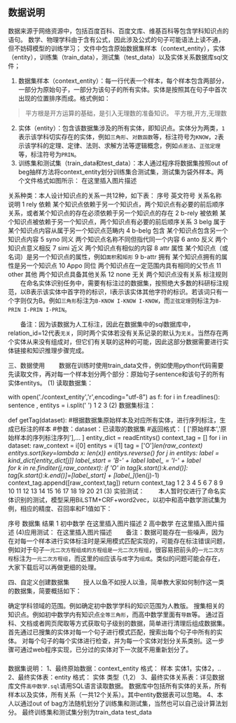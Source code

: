 
## 数据说明
数据来源于网络资源中，包括百度百科、百度文库、维基百科等包含学科知识点的语句。
数学、物理学科由于含有公式，因此涉及公式的句子可能语法上读不通，但不妨碍模型的训练学习；
文件中包含原始数据集样本（context_entity），实体（entity），训练集（train_data），测试集（test_data）以及实体关系数据库sql文件；
1. 数据集样本（context_entity）：每一行代表一个样本，每个样本包含两部分，一部分为原始句子，一部分为该句子的所有实体。实体是按照其在句子中首次出现的位置排序而成。格式例如：

> 平方根是开方运算的基础，是引入无理数的准备知识。 平方根,开方,无理数
2. 实体（entity）：包含该数据集涉及的所有实体，即知识点。实体分为两类，``1`` 表示该学科切实存在的实体，例如``三角形``、``对数函数``等，标注符号为``KNOW``，``2``表示该学科的定理、定律、法则、求解方法等逻辑概念，例如``点差法``、``正弦定理``等，标注符号为``PRIN``。
3. 训练集和测试集（train_data和test_data）：本人通过程序将数据集按照out of beg抽样方法将context_entity划分训练集合测试集，测试集为袋外样本。两个文件格式如图所示：
在这里插入图片描述

关系种类：本人设计知识点的关系一共12种，如下表：
序号	英文符号	关系名称	说明
1	rely	依赖	某个知识点依赖于另一个知识点，两个知识点有必要的前后顺序关系，或者某个知识点的存在必须依赖于另一个知识点的存在
2	b-rely	被依赖	某个知识点被依赖于另一个知识点，两个知识点有必要的前后顺序关系
3	belg	属于	某个知识点内容从属于另一个知识点范畴内
4	b-belg	包含	某个知识点包含另一个知识点内容
5	syno	同义	两个知识点名称不同但指代同一个内容
6	anto	反义	两个知识点意义相反
7	simi	近义	两个知识点有相似的内容
8	attr	属性	某个知识点（或名词）是另一个知识点的属性，例如``面积``和``矩形``
9	b-attr	拥有	某个知识点拥有的属性是另一个知识点
10	Appo	同位	两个知识点在一定范围内具有相同的父节点
11	other	其他	两个知识点具备其他关系
12	none	无关	两个知识点没有关系
标注规则
  在命名实体识别任务中，需要有标注过的数据集，按照绝大多数的科研标注规范，以B表示该实体中首字符的标识，I表示该实体其他字符的标识。若该词只有一个字则仅为B。例如``三角形``标注为``B-KNOW I-KNOW I-KNOW``，而``正弦定理``则标注为``B-PRIN I-PRIN I-PRIN``。

  备注：因为该数据为人工标注，因此在数据集中的sql数据库中，relation_id=12代表``无关``，同时两个实体若没有关系记录的默认为``无关``。当然存在两个实体从来没有组成对，但它们有关联的这种的可能，因此这部分数据需要进行实体链接和知识推理步骤完成。

三、数据使用
  数据在训练时使用train_data文件，例如使用python代码需要先读取文件，再对每一个样本划分两个部分：原始句子sentence和该句子的所有实体entitys。
(1) 读取数据集：

with open('./context_entity','r',encoding="utf-8") as f:
    for i in f.readlines():
        sentence , entitys = i.split(' ')
1
2
3
(2) 数据集标注：

def getTag(dataset):
    #根据数据集原始样本及对应所有实体，进行序列标注，生成已标注的样本
    #参数：dataset：已读取的数据集
    #返回格式： [ ['原始样本','原始样本的序列标注序列'],... ]
    entity_dict = readEntitys()
    context_tag = []
    for i in dataset:
        raw_context = i[0]
        entitys = i[1]
        tag = ['O']*len(raw_context)
        entitys.sort(key=lambda x: len(x))
        entitys.reverse()
        for j in entitys:
            label = kind_dict[entity_dict[j]]
            label_start = 'B-' + label
            label_ = 'I-' + label            
            for k in re.finditer(j,raw_context):
                if 'O' in tag[k.start():k.end()]:
                    tag[k.start():k.end()]=[label_start] + [label_]*(len(j)-1)
        context_tag.append([raw_context,tag])
    return context_tag
1
2
3
4
5
6
7
8
9
10
11
12
13
14
15
16
17
18
19
20
21
(3) 实验测试：
  本人暂时仅进行了命名实体识别的测试，模型采用BiLSTM+CRF+word2vec，以初中和高中数学测试集为例，相应的精度、召回率和F1值如下：

序号	数据集	结果
1	初中数学	在这里插入图片描述
2	高中数学	在这里插入图片描述
(4)应用测试：
在这里插入图片描述
  备注：数据可能存在一些噪声，因为在对每一个样本进行实体标注时是采用模式匹配实现的，可能存在标注错误问题，例如对于句子``一元二次方程组成的方程组是一元二次方程组``，很容易把前头的``一元二次方程``标注为``一元二次方程组``，而这里的``组``应该与``成``字为``组成``。类似的问题可能会存在，大家下载后可以再做更细的处理。

四、自定义创建数据集
  授人以鱼不如授人以渔，简单教大家如何制作这一类的数据集，简要概括如下：

确定学科领域的范围。例如确定初中数学学科的知识范围为人教版。
搜集相关的知识点。例如初中数学内有知识点``全等三角形``，而高中数学里面有``导数``等。
通过百科、文档或者网页爬取等方式获取句子级别的数据，简单进行清理后组成数据集。
首先通过已搜集的实体对每一个句子进行模式匹配，搜索出每个句子中所有的实体。
对每个句子的每个实体进行检查，并为每一个实体对划分关系类别。这一步骤可通过web程序实现，已分过的实体对下一次就不用重新划分了。

###
数据集说明：
1、最终原始数据：context_entity
格式：  样本 实体1，实体2，..
2、最终实体表：entity
格式：  实体 类型（1,2）
3、最终实体关系表：详见数据库文件``高中数学.sql``请用SQL语言读取数据。
数据库中包括所有实体的关系，所有样本以及实体，所有关系（一共12个关系）。其中entity数据表可以忽略。
4、本人以通过out of bag方法随机划分了训练集和测试集，当然也可以自己设计算法划分。
最终训练集和测试集分别为train_data test_data